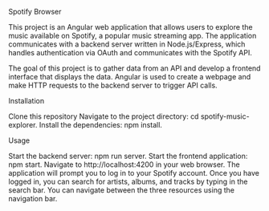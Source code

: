Spotify Browser 

This project is an Angular web application that allows users to explore the music available on Spotify, a popular music streaming app. The application communicates with a backend server written in Node.js/Express, which handles authentication via OAuth and communicates with the Spotify API.

The goal of this project is to gather data from an API and develop a frontend interface that displays the data. Angular is used to create a webpage and make HTTP requests to the backend server to trigger API calls.


Installation

Clone this repository
Navigate to the project directory: cd spotify-music-explorer.
Install the dependencies: npm install.


Usage


Start the backend server: npm run server.
Start the frontend application: npm start.
Navigate to http://localhost:4200 in your web browser.
The application will prompt you to log in to your Spotify account. Once you have logged in, you can search for artists, albums, and tracks by typing in the search bar. You can navigate between the three resources using the navigation bar.

